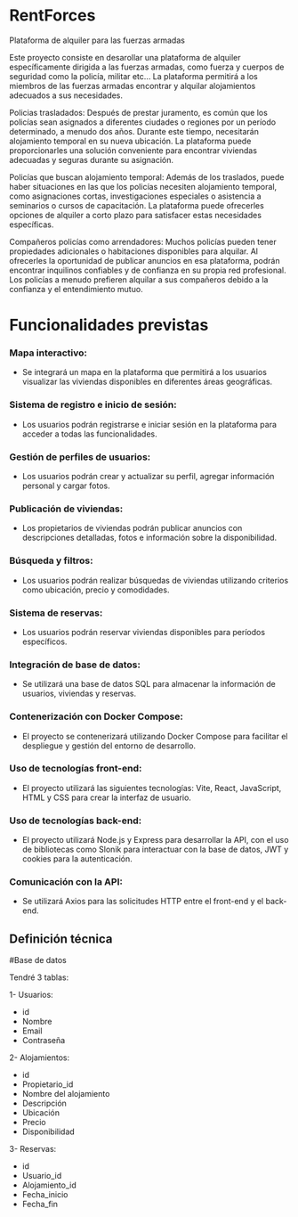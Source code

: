 # RentForces
Plataforma de alquiler para las fuerzas armadas

Este proyecto consiste en desarollar una plataforma de alquiler específicamente dirigida a las fuerzas armadas, como fuerza y cuerpos de seguridad como la policía, militar etc... La plataforma permitirá a los miembros de las fuerzas armadas encontrar y alquilar alojamientos adecuados a sus necesidades.

Policias trasladados: Después de prestar juramento, es común que los policías sean asignados a diferentes ciudades o regiones por un período determinado, a menudo dos años. Durante este tiempo, necesitarán alojamiento temporal en su nueva ubicación. La plataforma puede proporcionarles una solución conveniente para encontrar viviendas adecuadas y seguras durante su asignación.

Policías que buscan alojamiento temporal: Además de los traslados, puede haber situaciones en las que los policías necesiten alojamiento temporal, como asignaciones cortas, investigaciones especiales o asistencia a seminarios o cursos de capacitación. La plataforma puede ofrecerles opciones de alquiler a corto plazo para satisfacer estas necesidades específicas.

Compañeros policías como arrendadores: Muchos policías pueden tener propiedades adicionales o habitaciones disponibles para alquilar. Al ofrecerles la oportunidad de publicar anuncios en esa plataforma, podrán encontrar inquilinos confiables y de confianza en su propia red profesional. Los policías a menudo prefieren alquilar a sus compañeros debido a la confianza y el entendimiento mutuo.



# Funcionalidades previstas

### Mapa interactivo: 
* Se integrará un mapa en la plataforma que permitirá a los usuarios visualizar las viviendas disponibles en diferentes áreas geográficas.

### Sistema de registro e inicio de sesión: 
* Los usuarios podrán registrarse e iniciar sesión en la plataforma para acceder a todas las funcionalidades.

### Gestión de perfiles de usuarios: 
* Los usuarios podrán crear y actualizar su perfil, agregar información personal y cargar fotos.

### Publicación de viviendas: 
* Los propietarios de viviendas podrán publicar anuncios con descripciones detalladas, fotos e información sobre la disponibilidad.

### Búsqueda y filtros: 
* Los usuarios podrán realizar búsquedas de viviendas utilizando criterios como ubicación, precio y comodidades.

### Sistema de reservas: 
* Los usuarios podrán reservar viviendas disponibles para períodos específicos.

### Integración de base de datos: 
* Se utilizará una base de datos SQL para almacenar la información de usuarios, viviendas y reservas.

### Contenerización con Docker Compose: 
* El proyecto se contenerizará utilizando Docker Compose para facilitar el despliegue y gestión del entorno de desarrollo.

### Uso de tecnologías front-end: 
* El proyecto utilizará las siguientes tecnologías: Vite, React, JavaScript, HTML y CSS para crear la interfaz de usuario.

### Uso de tecnologías back-end: 
* El proyecto utilizará Node.js y Express para desarrollar la API, con el uso de bibliotecas como Slonik para interactuar con la base de datos, JWT y cookies para la autenticación.

### Comunicación con la API: 
* Se utilizará Axios para las solicitudes HTTP entre el front-end y el back-end.

## Definición técnica

#Base de datos

Tendré 3 tablas:

1- Usuarios:
* id
* Nombre
* Email
* Contraseña

2- Alojamientos:
* id
* Propietario_id
* Nombre del alojamiento
* Descripción
* Ubicación
* Precio
* Disponibilidad

3- Reservas:
* id
* Usuario_id
* Alojamiento_id
* Fecha_inicio
* Fecha_fin



